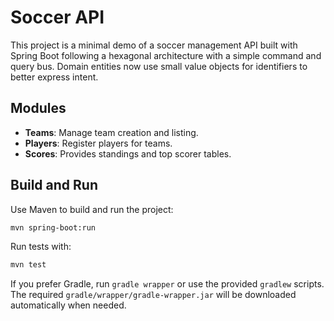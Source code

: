 # Soccer API

This project is a minimal demo of a soccer management API built with Spring Boot following a hexagonal architecture with a simple command and query bus.
Domain entities now use small value objects for identifiers to better express intent.

## Modules
- **Teams**: Manage team creation and listing.
- **Players**: Register players for teams.
- **Scores**: Provides standings and top scorer tables.

## Build and Run
Use Maven to build and run the project:
```bash
mvn spring-boot:run
```

Run tests with:
```bash
mvn test
```

If you prefer Gradle, run `gradle wrapper` or use the provided `gradlew` scripts.
The required `gradle/wrapper/gradle-wrapper.jar` will be downloaded automatically
when needed.

